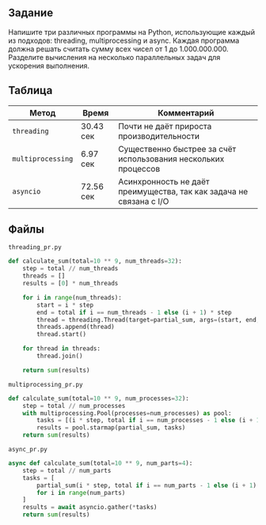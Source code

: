 ## **Задание**

Напишите три различных программы на Python, использующие каждый из подходов: threading, multiprocessing и async. Каждая программа должна решать считать сумму всех чисел от 1 до 1.000.000.000. Разделите вычисления на несколько параллельных задач для ускорения выполнения.
 
## **Таблица**

| Метод              | Время      | Комментарий                                                         |
|--------------------|------------|---------------------------------------------------------------------|
| `threading`        | 30.43 сек  | Почти не даёт прироста производительности                           |
| `multiprocessing`  | 6.97 сек   | Существенно быстрее за счёт использования нескольких процессов      |
| `asyncio`          | 72.56 сек  | Асинхронность не даёт преимущества, так как задача не связана с I/O |


## **Файлы**

`threading_pr.py`
```python
def calculate_sum(total=10 ** 9, num_threads=32):
    step = total // num_threads
    threads = []
    results = [0] * num_threads

    for i in range(num_threads):
        start = i * step
        end = total if i == num_threads - 1 else (i + 1) * step
        thread = threading.Thread(target=partial_sum, args=(start, end, results, i))
        threads.append(thread)
        thread.start()

    for thread in threads:
        thread.join()

    return sum(results)
```

`multiprocessing_pr.py`
```python
def calculate_sum(total=10 ** 9, num_processes=32):
    step = total // num_processes
    with multiprocessing.Pool(processes=num_processes) as pool:
        tasks = [(i * step, total if i == num_processes - 1 else (i + 1) * step) for i in range(num_processes)]
        results = pool.starmap(partial_sum, tasks)
    return sum(results)
```

`async_pr.py`
```python
async def calculate_sum(total=10 ** 9, num_parts=4):
    step = total // num_parts
    tasks = [
        partial_sum(i * step, total if i == num_parts - 1 else (i + 1) * step)
        for i in range(num_parts)
    ]
    results = await asyncio.gather(*tasks)
    return sum(results)
```